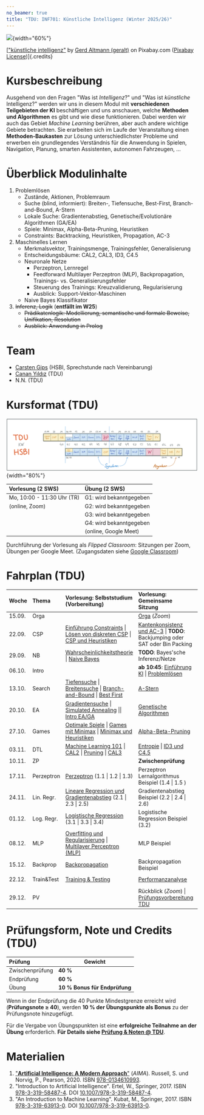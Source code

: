 ```yaml
---
no_beamer: true
title: "TDU: INF701: Künstliche Intelligenz (Winter 2025/26)"
---
```


![](https://cdn.pixabay.com/photo/2018/09/27/09/22/artificial-intelligence-3706562_1280.jpg){width="60%"}

[["künstliche
intelligenz"](https://pixabay.com/de/illustrations/k%c3%bcnstliche-intelligenz-netzwerk-3706562/)
by [Gerd Altmann (geralt)](https://pixabay.com/de/users/geralt-9301/) on Pixabay.com
([Pixabay License](https://pixabay.com/de/service/license/))]{.credits}

# Kursbeschreibung

Ausgehend von den Fragen "Was ist *Intelligenz*?" und "Was ist *künstliche*
Intelligenz?" werden wir uns in diesem Modul mit **verschiedenen Teilgebieten der
KI** beschäftigen und uns anschauen, welche **Methoden und Algorithmen** es gibt und
wie diese funktionieren. Dabei werden wir auch das Gebiet *Machine Learning*
berühren, aber auch andere wichtige Gebiete betrachten. Sie erarbeiten sich im Laufe
der Veranstaltung einen **Methoden-Baukasten** zur Lösung unterschiedlichster
Probleme und erwerben ein grundlegendes Verständnis für die Anwendung in Spielen,
Navigation, Planung, smarten Assistenten, autonomen Fahrzeugen, ...

# Überblick Modulinhalte

1.  Problemlösen
    -   Zustände, Aktionen, Problemraum
    -   Suche (blind, informiert): Breiten-, Tiefensuche, Best-First,
        Branch-and-Bound, A-Stern
    -   Lokale Suche: Gradientenabstieg, Genetische/Evolutionäre Algorithmen (GA/EA)
    -   Spiele: Minimax, Alpha-Beta-Pruning, Heuristiken
    -   Constraints: Backtracking, Heuristiken, Propagation, AC-3
2.  Maschinelles Lernen
    -   Merkmalsvektor, Trainingsmenge, Trainingsfehler, Generalisierung
    -   Entscheidungsbäume: CAL2, CAL3, ID3, C4.5
    -   Neuronale Netze
        -   Perzeptron, Lernregel
        -   Feedforward Multilayer Perzeptron (MLP), Backpropagation, Trainings-
            vs. Generalisierungsfehler
        -   Steuerung des Trainings: Kreuzvalidierung, Regularisierung
        -   Ausblick: Support-Vektor-Maschinen
    -   Naive Bayes Klassifikator
3.  ~~Inferenz, Logik~~ (**entfällt im W25**)
    -   ~~Prädikatenlogik: Modellierung, semantische und formale Beweise,
        Unifikation, Resolution~~
    -   ~~Ausblick: Anwendung in Prolog~~

# Team

-   [Carsten
    Gips](https://www.hsbi.de/minden/ueber-uns/personenverzeichnis/carsten-gips)
    (HSBI, Sprechstunde nach Vereinbarung)
-   [Canan Yıldız](http://people.tau.edu.tr/people.show/cananyildiz/de) (TDU)
-   N.N. (TDU)

# Kursformat (TDU)

![](admin/images/fahrplan.png){width="80%"}

| Vorlesung (2 SWS)          | Übung (2 SWS)           |
|:---------------------------|:------------------------|
| Mo, 10:00 - 11:30 Uhr (TR) | G1: wird bekanntgegeben |
| (online, Zoom)             | G2: wird bekanntgegeben |
|                            | G3: wird bekanntgegeben |
|                            | G4: wird bekanntgegeben |
|                            | (online, Google Meet)   |

Durchführung der Vorlesung als *Flipped Classroom*: Sitzungen per Zoom, Übungen per
Google Meet. (Zugangsdaten siehe [Google
Classroom](https://classroom.google.com/c/NzE4Mzk0NDE5ODEz?cjc=fhzfku3))

# Fahrplan (TDU)

| Woche  | Thema      | Vorlesung: Selbststudium (Vorbereitung)                                                                                                                                                                                        | Vorlesung: Gemeinsame Sitzung                                                                                             | Übung                                                   |
|:-------|:-----------|:-------------------------------------------------------------------------------------------------------------------------------------------------------------------------------------------------------------------------------|:--------------------------------------------------------------------------------------------------------------------------|:--------------------------------------------------------|
| 15.09. | Orga       |                                                                                                                                                                                                                                | [Orga](https://github.com/Artificial-Intelligence-HSBI-TDU/KI-Vorlesung-W25/blob/master/readme_tdu.md) (*Zoom*)           |                                                         |
| 22.09. | CSP        | [Einführung Constraints](lecture/csp/csp1-intro.md) \| [Lösen von diskreten CSP](lecture/csp/csp2-backtrackingsearch.md) \| [CSP und Heuristiken](lecture/csp/csp3-heuristics.md)                                              | [Kantenkonsistenz und AC-3](lecture/csp/csp4-ac3.md) \| **TODO**: Backjumping oder SAT oder Bin Packing                   |                                                         |
| 29.09. | NB         | [Wahrscheinlichkeitstheorie](lecture/naivebayes/nb1-probability.md) \| [Naive Bayes](lecture/naivebayes/nb2-naivebayes.md)                                                                                                     | **TODO**: Bayes'sche Inferenz/Netze                                                                                       | [Blatt: CSP](homework/sheet-csp.md)                     |
| 06.10. | Intro      |                                                                                                                                                                                                                                | **ab 10:45**: [Einführung KI](lecture/intro/intro1-overview.md) \| [Problemlösen](lecture/intro/intro2-problemsolving.md) | [Blatt: Naive Bayes](homework/sheet-nb.md)              |
| 13.10. | Search     | [Tiefensuche](lecture/searching/search1-dfs.md) \| [Breitensuche](lecture/searching/search2-bfs.md) \| [Branch-and-Bound](lecture/searching/search3-branchandbound.md) \| [Best First](lecture/searching/search4-bestfirst.md) | [A-Stern](lecture/searching/search5-astar.md)                                                                             |                                                         |
| 20.10. | EA         | [Gradientensuche](lecture/searching/search6-gradient.md) \| [Simulated Annealing](lecture/searching/search7-annealing.md) \|\| [Intro EA/GA](lecture/ea/ea1-intro.md)                                                          | [Genetische Algorithmen](lecture/ea/ea2-ga.md)                                                                            | [Blatt: Suche](homework/sheet-search.md)                |
| 27.10. | Games      | [Optimale Spiele](lecture/games/games1-intro.md) \| [Games mit Minimax](lecture/games/games2-minimax.md) \| [Minimax und Heuristiken](lecture/games/games3-heuristics.md)                                                      | [Alpha-Beta-Pruning](lecture/games/games4-alphabeta.md)                                                                   | [Blatt: EA/GA](homework/sheet-ea.md)                    |
| 03.11. | DTL        | [Machine Learning 101](lecture/dtl/dtl1-mlbasics.md) \| [CAL2](lecture/dtl/dtl2-cal2.md) \| [Pruning](lecture/dtl/dtl3-pruning.md) \| [CAL3](lecture/dtl/dtl4-cal3.md)                                                         | [Entropie](lecture/dtl/dtl5-entropy.md) \| [ID3 und C4.5](lecture/dtl/dtl6-id3.md)                                        | [Blatt: Games](homework/sheet-games.md)                 |
| 10.11. | ZP         |                                                                                                                                                                                                                                | **Zwischenprüfung**                                                                                                       |                                                         |
| 17.11. | Perzeptron | [Perzeptron](lecture/nn/nn01-perceptron.md)  (1.1 \| 1.2 \| 1.3)                                                                                                                                                                                                                            | Perzeptron Lernalgorithmus Beispiel  (1.4 \| 1.5 )                                                                               | [Blatt: DTL](homework/sheet-dtl.md)                     |
| 24.11. | Lin. Regr. | [Lineare Regression und Gradientenabstieg](lecture/nn/nn02-linear-regression.md)  (2.1 \| 2.3 \| 2.5)                                                                                                                                                                                                                               |  Gradientenabstieg Beispiel (2.2 \| 2.4 \| 2.6)                                                               | [Blatt: Perzeptron](homework/sheet-nn-perceptron.md)    |
| 01.12. | Log. Regr. | [Logistische Regression](lecture/nn/nn03-logistic-regression.md) (3.1 \| 3.3 \| 3.4)                                                                                                                                                                                                                               | Logistische Regression Beispiel (3.2)                                                          |                                                         |
| 08.12. | MLP        | [Overfitting und Regularisierung](lecture/nn/nn04-overfitting.md) \| [Multilayer Perceptron (MLP)](lecture/nn/nn05-mlp.md)                                                                                                                                                                                  | MLP Beispiel                                                                           | [Blatt: Regression](homework/sheet-nn-regression.md)    |
| 15.12. | Backprop   | [Backpropagation](lecture/nn/nn06-backprop.md)                                                                                                                                                                                                                               | Backpropagation Beispiel                                                                            | [Blatt: MLP](homework/sheet-nn-mlp.md)                  |
| 22.12. | Train&Test | [Training & Testing](lecture/nn/nn07-training-testing.md)                                                                                                                                                                                                                               | [Performanzanalyse](lecture/nn/nn08-testing.md)              | [Blatt: Backpropagation](homework/sheet-nn-backprop.md) |
| 29.12. | PV         |                                                                                                                                                                                                                                | Rückblick (*Zoom*) \| [Prüfungsvorbereitung TDU](admin/exams-tdu.md)                                                      |                                                         |

# Prüfungsform, Note und Credits (TDU)

| Prüfung         | Gewicht                       |
|:----------------|-------------------------------|
| Zwischenprüfung | **40 %**                      |
| Endprüfung      | **60 %**                      |
| Übung           | **10 % Bonus für Endprüfung** |

Wenn in der Endprüfung die 40 Punkte Mindestgrenze erreicht wird (**Prüfungsnote
$\ge$ 40**), werden **10 % der Übungspunkte als Bonus** zu der Prüfungsnote
hinzugefügt.

Für die Vergabe von Übungspunkten ist eine **erfolgreiche Teilnahme an der Übung**
erforderlich. **Für Details siehe [Prüfung & Noten @ TDU](admin/exams-tdu.md)**.

# Materialien

1.  ["**Artificial Intelligence: A Modern Approach**"](http://aima.cs.berkeley.edu/)
    (*AIMA*). Russell, S. und Norvig, P., Pearson, 2020. ISBN
    [978-0134610993](https://fhb-bielefeld.digibib.net/openurl?isbn=978-0134610993).
2.  "Introduction to Artificial Intelligence". Ertel, W., Springer, 2017. ISBN
    [978-3-319-58487-4](https://fhb-bielefeld.digibib.net/openurl?isbn=978-3-319-58487-4).
    DOI [10.1007/978-3-319-58487-4](https://doi.org/10.1007/978-3-319-58487-4).
3.  "An Introduction to Machine Learning". Kubat, M., Springer, 2017. ISBN
    [978-3-319-63913-0](https://fhb-bielefeld.digibib.net/openurl?isbn=978-3-319-63913-0).
    DOI [10.1007/978-3-319-63913-0](https://doi.org/10.1007/978-3-319-63913-0).

